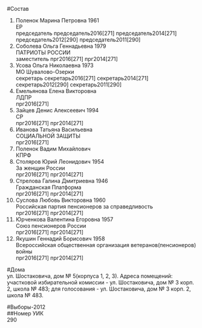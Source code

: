 #Состав  
1. Поленок Марина Петровна 1961  
    ЕР  
    председатель председатель2016[271] председатель2014[271] председатель2012[290] председатель2011[290]  
2. Соболева Ольга Геннадьевна 1979  
    ПАТРИОТЫ РОССИИ  
    заместитель прг2016[271] прг2014[271]  
3. Усова Ольга Николаевна 1973  
    МО Шувалово-Озерки  
    секретарь секретарь2016[271] секретарь2014[271] секретарь2012[290] секретарь2011[290]  
4. Емельянова Елена Викторовна  
    ЛДПР  
    прг2016[271]  
5. Зайцев Денис Алексеевич 1994  
    СР  
    прг2016[271] прг2014[271]  
6. Иванова Татьяна Васильевна  
    СОЦИАЛЬНОЙ ЗАЩИТЫ  
    прг2016[271]  
7. Поленок Вадим Михайлович  
    КПРФ  
8. Столяров Юрий Леонидович 1954  
    За женщин России  
    прг2016[271] прг2014[271]  
9. Стрелова Галина Дмитриевна 1946  
    Гражданская Платформа  
    прг2016[271] прг2014[271]  
10. Суслова Любовь Викторовна 1960  
    Российская партия пенсионеров за справедливость  
    прг2016[271] прг2014[271]  
11. Юрченкова Валентина Егоровна 1957  
    Союз пенсионеров России  
    прг2016[271] прг2014[271]  
12. Якушин Геннадий Борисович 1958  
    Всероссийская общественная организация ветеранов(пенсионеров) войны  
    прг2016[271] прг2014[271]  
  
#Дома  
ул. Шостаковича, дом № 5(корпуса 1, 2, 3). Адреса помещений: участковой избирательной комиссии - ул. Шостаковича, дом № 3 корп. 2, школа № 483; для голосования - ул. Шостаковича, дом № 3 корп. 2, школа № 483.  
  
#Выборы-2012  
##Номер УИК  
290  

